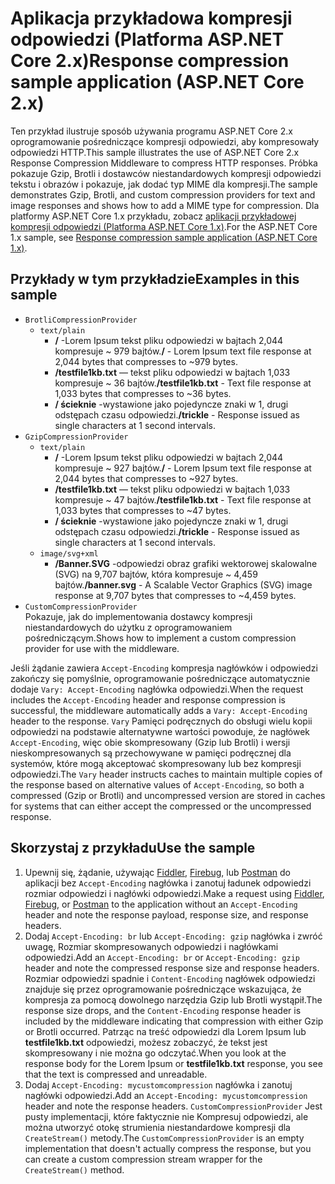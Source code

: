 # <a name="response-compression-sample-application-aspnet-core-2x"></a><span data-ttu-id="02a6f-101">Aplikacja przykładowa kompresji odpowiedzi (Platforma ASP.NET Core 2.x)</span><span class="sxs-lookup"><span data-stu-id="02a6f-101">Response compression sample application (ASP.NET Core 2.x)</span></span>

<span data-ttu-id="02a6f-102">Ten przykład ilustruje sposób używania programu ASP.NET Core 2.x oprogramowanie pośredniczące kompresji odpowiedzi, aby kompresowały odpowiedzi HTTP.</span><span class="sxs-lookup"><span data-stu-id="02a6f-102">This sample illustrates the use of ASP.NET Core 2.x Response Compression Middleware to compress HTTP responses.</span></span> <span data-ttu-id="02a6f-103">Próbka pokazuje Gzip, Brotli i dostawców niestandardowych kompresji odpowiedzi tekstu i obrazów i pokazuje, jak dodać typ MIME dla kompresji.</span><span class="sxs-lookup"><span data-stu-id="02a6f-103">The sample demonstrates Gzip, Brotli, and custom compression providers for text and image responses and shows how to add a MIME type for compression.</span></span> <span data-ttu-id="02a6f-104">Dla platformy ASP.NET Core 1.x przykładu, zobacz [aplikacji przykładowej kompresji odpowiedzi (Platforma ASP.NET Core 1.x)](https://github.com/aspnet/AspNetCore.Docs/tree/master/aspnetcore/performance/response-compression/samples/1.x).</span><span class="sxs-lookup"><span data-stu-id="02a6f-104">For the ASP.NET Core 1.x sample, see [Response compression sample application (ASP.NET Core 1.x)](https://github.com/aspnet/AspNetCore.Docs/tree/master/aspnetcore/performance/response-compression/samples/1.x).</span></span>

## <a name="examples-in-this-sample"></a><span data-ttu-id="02a6f-105">Przykłady w tym przykładzie</span><span class="sxs-lookup"><span data-stu-id="02a6f-105">Examples in this sample</span></span>

* `BrotliCompressionProvider`
  * `text/plain`
    * <span data-ttu-id="02a6f-106">**/** -Lorem Ipsum tekst pliku odpowiedzi w bajtach 2,044 kompresuje ~ 979 bajtów.</span><span class="sxs-lookup"><span data-stu-id="02a6f-106">**/** - Lorem Ipsum text file response at 2,044 bytes that compresses to ~979 bytes.</span></span>
    * <span data-ttu-id="02a6f-107">**/testfile1kb.txt** — tekst pliku odpowiedzi w bajtach 1,033 kompresuje ~ 36 bajtów.</span><span class="sxs-lookup"><span data-stu-id="02a6f-107">**/testfile1kb.txt** - Text file response at 1,033 bytes that compresses to ~36 bytes.</span></span>
    * <span data-ttu-id="02a6f-108">**/ ścieknie** -wystawione jako pojedyncze znaki w 1, drugi odstępach czasu odpowiedzi.</span><span class="sxs-lookup"><span data-stu-id="02a6f-108">**/trickle** - Response issued as single characters at 1 second intervals.</span></span>
* `GzipCompressionProvider`
  * `text/plain`
    * <span data-ttu-id="02a6f-109">**/** -Lorem Ipsum tekst pliku odpowiedzi w bajtach 2,044 kompresuje ~ 927 bajtów.</span><span class="sxs-lookup"><span data-stu-id="02a6f-109">**/** - Lorem Ipsum text file response at 2,044 bytes that compresses to ~927 bytes.</span></span>
    * <span data-ttu-id="02a6f-110">**/testfile1kb.txt** — tekst pliku odpowiedzi w bajtach 1,033 kompresuje ~ 47 bajtów.</span><span class="sxs-lookup"><span data-stu-id="02a6f-110">**/testfile1kb.txt** - Text file response at 1,033 bytes that compresses to ~47 bytes.</span></span>
    * <span data-ttu-id="02a6f-111">**/ ścieknie** -wystawione jako pojedyncze znaki w 1, drugi odstępach czasu odpowiedzi.</span><span class="sxs-lookup"><span data-stu-id="02a6f-111">**/trickle** - Response issued as single characters at 1 second intervals.</span></span>
  * `image/svg+xml`
    * <span data-ttu-id="02a6f-112">**/Banner.SVG** -odpowiedzi obraz grafiki wektorowej skalowalne (SVG) na 9,707 bajtów, która kompresuje ~ 4,459 bajtów.</span><span class="sxs-lookup"><span data-stu-id="02a6f-112">**/banner.svg** - A Scalable Vector Graphics (SVG) image response at 9,707 bytes that compresses to ~4,459 bytes.</span></span>
* `CustomCompressionProvider`<br><span data-ttu-id="02a6f-113">Pokazuje, jak do implementowania dostawcy kompresji niestandardowych do użytku z oprogramowaniem pośredniczącym.</span><span class="sxs-lookup"><span data-stu-id="02a6f-113">Shows how to implement a custom compression provider for use with the middleware.</span></span>

<span data-ttu-id="02a6f-114">Jeśli żądanie zawiera `Accept-Encoding` kompresja nagłówków i odpowiedzi zakończy się pomyślnie, oprogramowanie pośredniczące automatycznie dodaje `Vary: Accept-Encoding` nagłówka odpowiedzi.</span><span class="sxs-lookup"><span data-stu-id="02a6f-114">When the request includes the `Accept-Encoding` header and response compression is successful, the middleware automatically adds a `Vary: Accept-Encoding` header to the response.</span></span> <span data-ttu-id="02a6f-115">`Vary` Pamięci podręcznych do obsługi wielu kopii odpowiedzi na podstawie alternatywne wartości powoduje, że nagłówek `Accept-Encoding`, więc obie skompresowany (Gzip lub Brotli) i wersji nieskompresowanych są przechowywane w pamięci podręcznej dla systemów, które mogą akceptować skompresowany lub bez kompresji odpowiedzi.</span><span class="sxs-lookup"><span data-stu-id="02a6f-115">The `Vary` header instructs caches to maintain multiple copies of the response based on alternative values of `Accept-Encoding`, so both a compressed (Gzip or Brotli) and uncompressed version are stored in caches for systems that can either accept the compressed or the uncompressed response.</span></span>

## <a name="use-the-sample"></a><span data-ttu-id="02a6f-116">Skorzystaj z przykładu</span><span class="sxs-lookup"><span data-stu-id="02a6f-116">Use the sample</span></span>

1. <span data-ttu-id="02a6f-117">Upewnij się, żądanie, używając [Fiddler](https://www.telerik.com/fiddler), [Firebug](https://getfirebug.com/), lub [Postman](https://www.getpostman.com/) do aplikacji bez `Accept-Encoding` nagłówka i zanotuj ładunek odpowiedzi rozmiar odpowiedzi i nagłówki odpowiedzi.</span><span class="sxs-lookup"><span data-stu-id="02a6f-117">Make a request using [Fiddler](https://www.telerik.com/fiddler), [Firebug](https://getfirebug.com/), or [Postman](https://www.getpostman.com/) to the application without an `Accept-Encoding` header and note the response payload, response size, and response headers.</span></span>
1. <span data-ttu-id="02a6f-118">Dodaj `Accept-Encoding: br` lub `Accept-Encoding: gzip` nagłówka i zwróć uwagę, Rozmiar skompresowanych odpowiedzi i nagłówkami odpowiedzi.</span><span class="sxs-lookup"><span data-stu-id="02a6f-118">Add an `Accept-Encoding: br` or `Accept-Encoding: gzip` header and note the compressed response size and response headers.</span></span> <span data-ttu-id="02a6f-119">Rozmiar odpowiedzi spadnie i `Content-Encoding` nagłówek odpowiedzi znajduje się przez oprogramowanie pośredniczące wskazująca, że kompresja za pomocą dowolnego narzędzia Gzip lub Brotli wystąpił.</span><span class="sxs-lookup"><span data-stu-id="02a6f-119">The response size drops, and the `Content-Encoding` response header is included by the middleware indicating that compression with either Gzip or Brotli occurred.</span></span> <span data-ttu-id="02a6f-120">Patrząc na treść odpowiedzi dla Lorem Ipsum lub **testfile1kb.txt** odpowiedzi, możesz zobaczyć, że tekst jest skompresowany i nie można go odczytać.</span><span class="sxs-lookup"><span data-stu-id="02a6f-120">When you look at the response body for the Lorem Ipsum or **testfile1kb.txt** response, you see that the text is compressed and unreadable.</span></span>
1. <span data-ttu-id="02a6f-121">Dodaj `Accept-Encoding: mycustomcompression` nagłówka i zanotuj nagłówki odpowiedzi.</span><span class="sxs-lookup"><span data-stu-id="02a6f-121">Add an `Accept-Encoding: mycustomcompression` header and note the response headers.</span></span> <span data-ttu-id="02a6f-122">`CustomCompressionProvider` Jest pusty implementacji, które faktycznie nie Kompresuj odpowiedzi, ale można utworzyć otokę strumienia niestandardowe kompresji dla `CreateStream()` metody.</span><span class="sxs-lookup"><span data-stu-id="02a6f-122">The `CustomCompressionProvider` is an empty implementation that doesn't actually compress the response, but you can create a custom compression stream wrapper for the `CreateStream()` method.</span></span>
